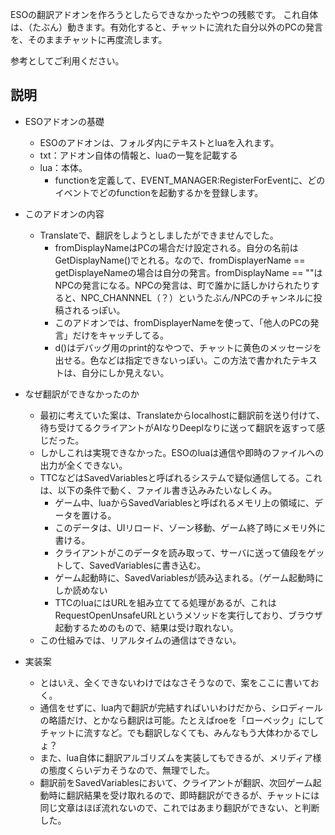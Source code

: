 ESOの翻訳アドオンを作ろうとしたらできなかったやつの残骸です。
これ自体は、（たぶん）動きます。有効化すると、チャットに流れた自分以外のPCの発言を、そのままチャットに再度流します。

参考としてご利用ください。

## 説明
* ESOアドオンの基礎
  * ESOのアドオンは、フォルダ内にテキストとluaを入れます。
  * txt：アドオン自体の情報と、luaの一覧を記載する
  * lua：本体。
    * functionを定義して、EVENT_MANAGER:RegisterForEventに、どのイベントでどのfunctionを起動するかを登録します。

* このアドオンの内容
  * Translateで、翻訳をしようとしましたができませんでした。
    * fromDisplayNameはPCの場合だけ設定される。自分の名前はGetDisplayName()でとれる。なので、fromDisplayerName == getDisplayeNameの場合は自分の発言。fromDisplayName == ""はNPCの発言になる。NPCの発言は、町で誰かに話しかけられたりすると、NPC_CHANNNEL（？）というたぶん/NPCのチャンネルに投稿されるっぽい。
    * このアドオンでは、fromDisplayerNameを使って、「他人のPCの発言」だけをキャッチしてる。
    * d()はデバッグ用のprint的なやつで、チャットに黄色のメッセージを出せる。色などは指定できないっぽい。この方法で書かれたテキストは、自分にしか見えない。

 * なぜ翻訳ができなかったのか
   * 最初に考えていた案は、Translateからlocalhostに翻訳前を送り付けて、待ち受けてるクライアントがAIなりDeeplなりに送って翻訳を返すって感じだった。
   * しかしこれは実現できなかった。ESOのluaは通信や即時のファイルへの出力が全くできない。
   * TTCなどはSavedVariablesと呼ばれるシステムで疑似通信してる。これは、以下の条件で動く、ファイル書き込みみたいなしくみ。
     * ゲーム中、luaからSavedVariablesと呼ばれるメモリ上の領域に、データを置ける。
     * このデータは、UIリロード、ゾーン移動、ゲーム終了時にメモリ外に書ける。
     * クライアントがこのデータを読み取って、サーバに送って値段をゲットして、SavedVariablesに書き込む。
     * ゲーム起動時に、SavedVariablesが読み込まれる。（ゲーム起動時にしか読めない
     * TTCのluaにはURLを組み立ててる処理があるが、これはRequestOpenUnsafeURLというメソッドを実行しており、ブラウザ起動するためのもので、結果は受け取れない。
   * この仕組みでは、リアルタイムの通信はできない。

 * 実装案
   * とはいえ、全くできないわけではなさそうなので、案をここに書いておく。
   * 通信をせずに、lua内で翻訳が完結すればいいわけだから、シロディールの略語だけ、とかなら翻訳は可能。たとえばroeを「ローベック」にしてチャットに流すなど。でも翻訳しなくても、みんなもう大体わかるでしょ？
   * また、lua自体に翻訳アルゴリズムを実装してもできるが、メリディア様の態度くらいデカそうなので、無理でした。
   * 翻訳前をSavedVariablesにおいて、クライアントが翻訳、次回ゲーム起動時に翻訳結果を受け取れるので、即時翻訳ができるが、チャットには同じ文章はほぼ流れないので、これではあまり翻訳ができない、と判断した。
   
